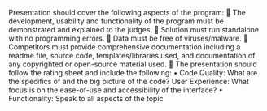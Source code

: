 Presentation should cover the following aspects of the program:
 The development, usability and functionality of the program must be
demonstrated and explained to the judges.
 Solution must run standalone with no programming errors.
 Data must be free of viruses/malware.
 Competitors must provide comprehensive documentation including a
readme file, source code, templates/libraries used, and documentation
of any copyrighted or open-source material used.
 The presentation should follow the rating sheet and include the
following:
• Code Quality: What are the specifics of and the big picture of
the code?
User Experience: What focus is on the ease-of-use and
accessibility of the interface?
• Functionality: Speak to all aspects of the topic
